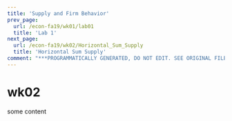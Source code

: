 ```yaml
---
title: 'Supply and Firm Behavior'
prev_page:
  url: /econ-fa19/wk01/lab01
  title: 'Lab 1'
next_page:
  url: /econ-fa19/wk02/Horizontal_Sum_Supply
  title: 'Horizontal Sum Supply'
comment: "***PROGRAMMATICALLY GENERATED, DO NOT EDIT. SEE ORIGINAL FILES IN /content***"
---
```

# wk02

some content